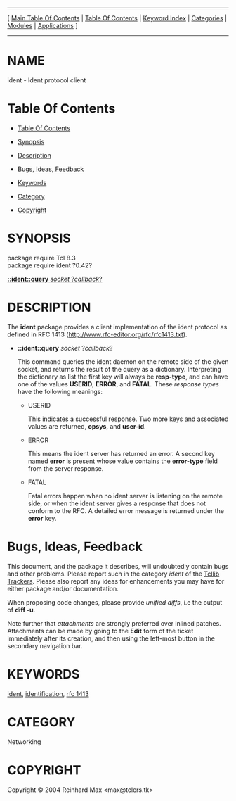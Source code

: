 
[//000000001]: # (ident \- Identification protocol client)
[//000000002]: # (Generated from file 'ident\.man' by tcllib/doctools with format 'markdown')
[//000000003]: # (Copyright &copy; 2004 Reinhard Max <max@tclers\.tk>)
[//000000004]: # (ident\(n\) 0\.42 tcllib "Identification protocol client")

<hr> [ <a href="../../../../toc.md">Main Table Of Contents</a> &#124; <a
href="../../../toc.md">Table Of Contents</a> &#124; <a
href="../../../../index.md">Keyword Index</a> &#124; <a
href="../../../../toc0.md">Categories</a> &#124; <a
href="../../../../toc1.md">Modules</a> &#124; <a
href="../../../../toc2.md">Applications</a> ] <hr>

# NAME

ident \- Ident protocol client

# <a name='toc'></a>Table Of Contents

  - [Table Of Contents](#toc)

  - [Synopsis](#synopsis)

  - [Description](#section1)

  - [Bugs, Ideas, Feedback](#section2)

  - [Keywords](#keywords)

  - [Category](#category)

  - [Copyright](#copyright)

# <a name='synopsis'></a>SYNOPSIS

package require Tcl 8\.3  
package require ident ?0\.42?  

[__::ident::query__ *socket* ?*callback*?](#1)  

# <a name='description'></a>DESCRIPTION

The __ident__ package provides a client implementation of the ident protocol
as defined in RFC 1413
\([http://www\.rfc\-editor\.org/rfc/rfc1413\.txt](http://www\.rfc\-editor\.org/rfc/rfc1413\.txt)\)\.

  - <a name='1'></a>__::ident::query__ *socket* ?*callback*?

    This command queries the ident daemon on the remote side of the given
    socket, and returns the result of the query as a dictionary\. Interpreting
    the dictionary as list the first key will always be __resp\-type__, and
    can have one of the values __USERID__, __ERROR__, and __FATAL__\.
    These *response types* have the following meanings:

      * USERID

        This indicates a successful response\. Two more keys and associated
        values are returned, __opsys__, and __user\-id__\.

      * ERROR

        This means the ident server has returned an error\. A second key named
        __error__ is present whose value contains the __error\-type__
        field from the server response\.

      * FATAL

        Fatal errors happen when no ident server is listening on the remote
        side, or when the ident server gives a response that does not conform to
        the RFC\. A detailed error message is returned under the __error__
        key\.

# <a name='section2'></a>Bugs, Ideas, Feedback

This document, and the package it describes, will undoubtedly contain bugs and
other problems\. Please report such in the category *ident* of the [Tcllib
Trackers](http://core\.tcl\.tk/tcllib/reportlist)\. Please also report any ideas
for enhancements you may have for either package and/or documentation\.

When proposing code changes, please provide *unified diffs*, i\.e the output of
__diff \-u__\.

Note further that *attachments* are strongly preferred over inlined patches\.
Attachments can be made by going to the __Edit__ form of the ticket
immediately after its creation, and then using the left\-most button in the
secondary navigation bar\.

# <a name='keywords'></a>KEYWORDS

[ident](\.\./\.\./\.\./\.\./index\.md\#ident),
[identification](\.\./\.\./\.\./\.\./index\.md\#identification), [rfc
1413](\.\./\.\./\.\./\.\./index\.md\#rfc\_1413)

# <a name='category'></a>CATEGORY

Networking

# <a name='copyright'></a>COPYRIGHT

Copyright &copy; 2004 Reinhard Max <max@tclers\.tk>

